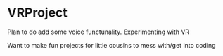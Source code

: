 # VRProject

Plan to do add some voice functunality. Experimenting with VR

Want to make fun projects for little cousins to mess with/get into coding
